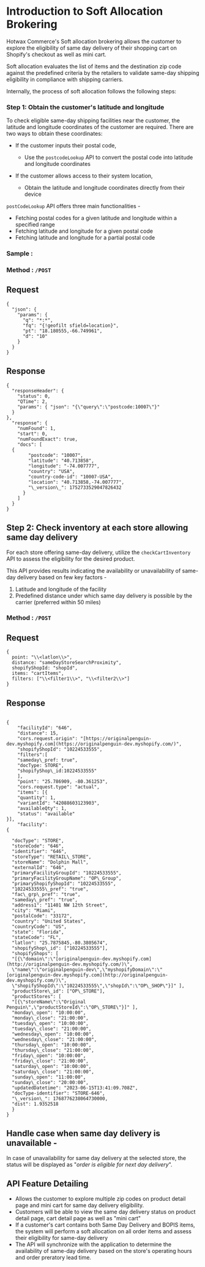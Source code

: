 # Introduction to Soft Allocation Brokering

Hotwax Commerce's Soft allocation brokering allows the customer to explore the eligibility of same day delivery of their shopping cart on Shopify's checkout as well as mini cart.

Soft allocation evaluates the list of items and the destination zip code against the predefined criteria by the retailers to validate same-day shipping eligibility in compliance with shipping carriers.

Internally, the process of soft allocation follows the following steps:

### Step 1: Obtain the customer's latitude and longitude

To check eligible same-day shipping facilities near the customer, the latitude and longitude coordinates of the customer are required. There are two ways to obtain these coordinates:

- If the customer inputs their postal code,
  - Use the `postcodeLookup` API to convert the postal code into latitude and longitude coordinates

- If the customer allows access to their system location,
  - Obtain the latitude and longitude coordinates directly from their device

`postCodeLookup` API offers three main functionalities -

- Fetching postal codes for a given latitude and longitude within a specified range
- Fetching latitude and longitude for a given postal code
- Fetching latitude and longitude for a partial postal code

### Sample :

### Method : `/POST`

## Request

```
{
  "json": {
    "params": {
      "q": "*:*",
      "fq": "{!geofilt sfield=location}",
      "pt": "18.180555,-66.749961",
      "d": "10"
    }
  }
}
```
## Response
```
{
  "responseHeader": {
    "status": 0,
    "QTime": 2,
    "params": { "json": "{\"query\":\"postcode:10007\"}"
  }
},
  "response": {
    "numFound": 1,
    "start": 0,
    "numFoundExact": true,
    "docs": [
  {
        "postcode": "10007",
        "latitude": "40.713858",
        "longitude": "-74.007777",
        "country": "USA",
        "country-code-id": "10007-USA",
        "location": "40.713858,-74.007777",
        "\_version\_": 1752733529047826432
      }
    ]
  }
}
```

## Step 2: Check inventory at each store allowing same day delivery

For each store offering same-day delivery, utilize the `checkCartInventory` API to assess the eligibility for the desired product.

This API provides results indicating the availability or unavailability of same-day delivery based on few key factors - 

1) Latitude and longitude of the facility
2) Predefined distance under which same day delivery is possible by the carrier (preferred within 50 miles)

### Method : `/POST`

## Request
```
{
  point: "\\<latlon\\>",
  distance: "sameDayStoreSearchProximity",
  shopifyShopId: "shopId",
  items: "cartItems",
  filters: ["\\<filter1\\>", "\\<filter2\\>"]
}
```
## Response
```

{
    "facilityId": "646",
    "distance": 15,
    "cors.request.origin": "[https://originalpenguin-dev.myshopify.com](https://originalpenguin-dev.myshopify.com/)",
    "shopifyShopId": "10224533555",
    "filters":[
    "sameday\_pref: true",
    "docType: STORE",
    "shopifyShop\_id:10224533555"
    ],
    "point": "25.786909, -80.361253",
    "cors.request.type": "actual",
    "items": [{
    "quantity": 1,
    "variantId": "42088603123903",
    "availableQty": 1,
    "status": "available"
}],
    "facility":
{

  "docType": "STORE",
  "storeCode": "646",
  "identifier": "646",
  "storeType": "RETAIL\_STORE",
  "storeName": "Dolphin Mall",
  "externalId": "646",
  "primaryFacilityGroupId": "10224533555",
  "primaryFacilityGroupName": "OP\_Group",
  "primaryShopifyShopId": "10224533555",
  "10224533555\_pref": "true",
  "fac\_grp\_pref": "true",
  "sameday\_pref": "true",
  "address1": "11401 NW 12th Street",
  "city": "Miami",
  "postalCode": "33172",
  "country": "United States",
  "countryCode": "US",
  "state": "Florida",
  "stateCode": "FL",
  "latlon": "25.7875845,-80.3805674",
  "shopifyShop\_id": ["10224533555"],
  "shopifyShops": [
  "[{\"domain\":\"[originalpenguin-dev.myshopify.com](http://originalpenguin-dev.myshopify.com/)\",
  \"name\":\"originalpenguin-dev\",\"myshopifyDomain\":\"[originalpenguin-dev.myshopify.com](http://originalpenguin-dev.myshopify.com/)\",
  \"shopifyShopId\":\"10224533555\",\"shopId\":\"OP\_SHOP\"}]" ],
  "productStore\_id": ["OP\_STORE"],
  "productStores": [
  "[{\"storeName\":\"Original Penguin\",\"productStoreId\":\"OP\_STORE\"}]" ],
  "monday\_open": "10:00:00",
  "monday\_close": "21:00:00",
  "tuesday\_open": "10:00:00",
  "tuesday\_close": "21:00:00",
  "wednesday\_open": "10:00:00",
  "wednesday\_close": "21:00:00",
  "thursday\_open": "10:00:00",
  "thursday\_close": "21:00:00",
  "friday\_open": "10:00:00",
  "friday\_close": "21:00:00",
  "saturday\_open": "10:00:00",
  "saturday\_close": "21:00:00",
  "sunday\_open": "11:00:00",
  "sunday\_close": "20:00:00",
  "updatedDatetime": "2023-06-15T13:41:09.708Z",
  "docType-identifier": "STORE-646",
  "\_version\_": 1768776238064730000,
  "dist": 1.9352518
  }
}

```

## Handle case when same day delivery is unavailable -

In case of unavailability for same day delivery at the selected store, the status will be displayed as "_order is eligible for next day delivery_".

## API Feature Detailing

- Allows the customer to explore multiple zip codes on product detail page and mini cart for same day delivery eligibility.
- Customers will be able to view the same day delivery status on product detail page, cart detail page as well as "mini cart"
- If a customer's cart contains both Same Day Delivery and BOPIS items, the system will perform a soft allocation on all order items and assess their eligibility for same-day delivery
- The API will synchronize with the application to determine the availability of same-day delivery based on the store's operating hours and order preratory lead time.

